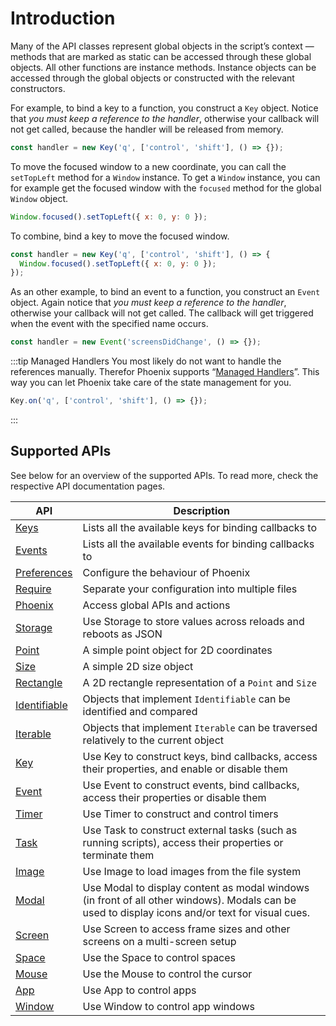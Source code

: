 # Introduction

Many of the API classes represent global objects in the script’s context — methods that are marked as static can be accessed through these global objects. All other functions are instance methods. Instance objects can be accessed through the global objects or constructed with the relevant constructors.

For example, to bind a key to a function, you construct a `Key` object. Notice that *you must keep a reference to the handler*, otherwise your callback will not get called, because the handler will be released from memory.

```javascript
const handler = new Key('q', ['control', 'shift'], () => {});
```

To move the focused window to a new coordinate, you can call the `setTopLeft` method for a `Window` instance. To get a `Window` instance, you can for example get the focused window with the `focused` method for the global `Window` object.

```javascript
Window.focused().setTopLeft({ x: 0, y: 0 });
```

To combine, bind a key to move the focused window.

```javascript
const handler = new Key('q', ['control', 'shift'], () => {
  Window.focused().setTopLeft({ x: 0, y: 0 });
});
```

As an other example, to bind an event to a function, you construct an `Event` object. Again notice that *you must keep a reference to the handler*, otherwise your callback will not get called. The callback will get triggered when the event with the specified name occurs.

```javascript
const handler = new Event('screensDidChange', () => {});
```

:::tip Managed Handlers
You most likely do not want to handle the references manually. Therefor Phoenix supports “[Managed Handlers](managing-handlers)”. This way you can let Phoenix take care of the state management for you.

```javascript
Key.on('q', ['control', 'shift'], () => {});
```
:::

## Supported APIs

See below for an overview of the supported APIs. To read more, check the respective API documentation pages.

| API | Description |
|-----|-------------|
| [Keys](/api/keys) | Lists all the available keys for binding callbacks to |
| [Events](/api/events) | Lists all the available events for binding callbacks to |
| [Preferences](/api/preferences) | Configure the behaviour of Phoenix |
| [Require](/api/require) | Separate your configuration into multiple files |
| [Phoenix](/api/phoenix) | Access global APIs and actions |
| [Storage](/api/storage) | Use Storage to store values across reloads and reboots as JSON |
| [Point](/api/point) | A simple point object for 2D coordinates |
| [Size](/api/size) | A simple 2D size object |
| [Rectangle](/api/rectangle) | A 2D rectangle representation of a `Point` and `Size` |
| [Identifiable](/api/identifiable) | Objects that implement `Identifiable` can be identified and compared |
| [Iterable](/api/iterable) | Objects that implement `Iterable` can be traversed relatively to the current object |
| [Key](/api/key) | Use Key to construct keys, bind callbacks, access their properties, and enable or disable them |
| [Event](/api/event) | Use Event to construct events, bind callbacks, access their properties or disable them |
| [Timer](/api/timer) | Use Timer to construct and control timers |
| [Task](/api/task) | Use Task to construct external tasks (such as running scripts), access their properties or terminate them |
| [Image](/api/image) | Use Image to load images from the file system |
| [Modal](/api/modal) | Use Modal to display content as modal windows (in front of all other windows). Modals can be used to display icons and/or text for visual cues. |
| [Screen](/api/screen) | Use Screen to access frame sizes and other screens on a multi-screen setup |
| [Space](/api/space) | Use the Space to control spaces |
| [Mouse](/api/mouse) | Use the Mouse to control the cursor |
| [App](/api/app) | Use App to control apps |
| [Window](/api/window) | Use Window to control app windows |
